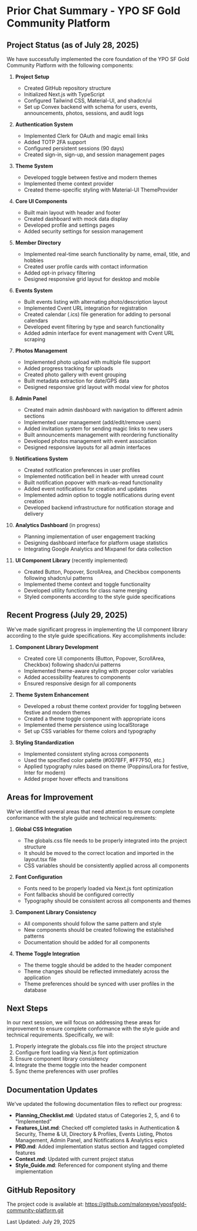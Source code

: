 # Prior Chat Summary - YPO SF Gold Community Platform

## Project Status (as of July 28, 2025)

We have successfully implemented the core foundation of the YPO SF Gold Community Platform with the following components:

1. **Project Setup**
   - Created GitHub repository structure
   - Initialized Next.js with TypeScript
   - Configured Tailwind CSS, Material-UI, and shadcn/ui
   - Set up Convex backend with schema for users, events, announcements, photos, sessions, and audit logs

2. **Authentication System**
   - Implemented Clerk for OAuth and magic email links
   - Added TOTP 2FA support
   - Configured persistent sessions (90 days)
   - Created sign-in, sign-up, and session management pages

3. **Theme System**
   - Developed toggle between festive and modern themes
   - Implemented theme context provider
   - Created theme-specific styling with Material-UI ThemeProvider

4. **Core UI Components**
   - Built main layout with header and footer
   - Created dashboard with mock data display
   - Developed profile and settings pages
   - Added security settings for session management

5. **Member Directory**
   - Implemented real-time search functionality by name, email, title, and hobbies
   - Created user profile cards with contact information
   - Added opt-in privacy filtering
   - Designed responsive grid layout for desktop and mobile

6. **Events System**
   - Built events listing with alternating photo/description layout
   - Implemented Cvent URL integration for registration
   - Created calendar (.ics) file generation for adding to personal calendars
   - Developed event filtering by type and search functionality
   - Added admin interface for event management with Cvent URL scraping

7. **Photos Management**
   - Implemented photo upload with multiple file support
   - Added progress tracking for uploads
   - Created photo gallery with event grouping
   - Built metadata extraction for date/GPS data
   - Designed responsive grid layout with modal view for photos

8. **Admin Panel**
   - Created main admin dashboard with navigation to different admin sections
   - Implemented user management (add/edit/remove users)
   - Added invitation system for sending magic links to new users
   - Built announcements management with reordering functionality
   - Developed photos management with event association
   - Designed responsive layouts for all admin interfaces

9. **Notifications System**
   - Created notification preferences in user profiles
   - Implemented notification bell in header with unread count
   - Built notification popover with mark-as-read functionality
   - Added event notifications for creation and updates
   - Implemented admin option to toggle notifications during event creation
   - Developed backend infrastructure for notification storage and delivery

10. **Analytics Dashboard** (in progress)
    - Planning implementation of user engagement tracking
    - Designing dashboard interface for platform usage statistics
    - Integrating Google Analytics and Mixpanel for data collection

11. **UI Component Library** (recently implemented)
    - Created Button, Popover, ScrollArea, and Checkbox components following shadcn/ui patterns
    - Implemented theme context and toggle functionality
    - Developed utility functions for class name merging
    - Styled components according to the style guide specifications

## Recent Progress (July 29, 2025)

We've made significant progress in implementing the UI component library according to the style guide specifications. Key accomplishments include:

1. **Component Library Development**
   - Created core UI components (Button, Popover, ScrollArea, Checkbox) following shadcn/ui patterns
   - Implemented theme-aware styling with proper color variables
   - Added accessibility features to components
   - Ensured responsive design for all components

2. **Theme System Enhancement**
   - Developed a robust theme context provider for toggling between festive and modern themes
   - Created a theme toggle component with appropriate icons
   - Implemented theme persistence using localStorage
   - Set up CSS variables for theme colors and typography

3. **Styling Standardization**
   - Implemented consistent styling across components
   - Used the specified color palette (#007BFF, #FF7F50, etc.)
   - Applied typography rules based on theme (Poppins/Lora for festive, Inter for modern)
   - Added proper hover effects and transitions

## Areas for Improvement

We've identified several areas that need attention to ensure complete conformance with the style guide and technical requirements:

1. **Global CSS Integration**
   - The globals.css file needs to be properly integrated into the project structure
   - It should be moved to the correct location and imported in the layout.tsx file
   - CSS variables should be consistently applied across all components

2. **Font Configuration**
   - Fonts need to be properly loaded via Next.js font optimization
   - Font fallbacks should be configured correctly
   - Typography should be consistent across all components and themes

3. **Component Library Consistency**
   - All components should follow the same pattern and style
   - New components should be created following the established patterns
   - Documentation should be added for all components

4. **Theme Toggle Integration**
   - The theme toggle should be added to the header component
   - Theme changes should be reflected immediately across the application
   - Theme preferences should be synced with user profiles in the database

## Next Steps

In our next session, we will focus on addressing these areas for improvement to ensure complete conformance with the style guide and technical requirements. Specifically, we will:

1. Properly integrate the globals.css file into the project structure
2. Configure font loading via Next.js font optimization
3. Ensure component library consistency
4. Integrate the theme toggle into the header component
5. Sync theme preferences with user profiles

## Documentation Updates

We've updated the following documentation files to reflect our progress:

- **Planning_Checklist.md**: Updated status of Categories 2, 5, and 6 to "Implemented"
- **Features_List.md**: Checked off completed tasks in Authentication & Security, Theme & UI, Directory & Profiles, Events Listing, Photos Management, Admin Panel, and Notifications & Analytics epics
- **PRD.md**: Added implementation status section and tagged completed features
- **Context.md**: Updated with current project status
- **Style_Guide.md**: Referenced for component styling and theme implementation

## GitHub Repository

The project code is available at: https://github.com/maloneype/yposfgold-community-platform.git

Last Updated: July 29, 2025 